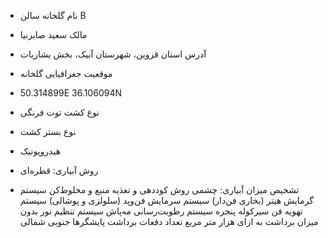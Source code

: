 - نام گلخانه سالن B
- مالک سعید صابرنیا
- آدرس استان قزوین، شهرستان آبیک، بخش بشاریات
- موقعیت جغرافیایی گلخانه
- 50.314899E  36.106094N
- نوع کشت توت فرنگی
- نوع بستر کشت 
- هیدروپونیک
- روش آبیاری: قطره‌ای

- تشخیص میزان آبیاری: چشمی
روش کوددهی و تغذیه 
منبع و مخلوط‌کن
سیستم گرمایش 
هیتر (بخاری فن‌دار)
سیستم سرمایش 
فن‌و‌پد (سلولزی و پوشالی)
سیستم تهویه 
فن سیرکوله
پنجره
سیستم رطوبت‌رسانی 
مه‌پاش
سیستم تنظیم نور 
بدون
میزان برداشت به ازای هزار متر مربع 
تعداد دفعات برداشت 
پایشگرها 
جنوبی شمالی
